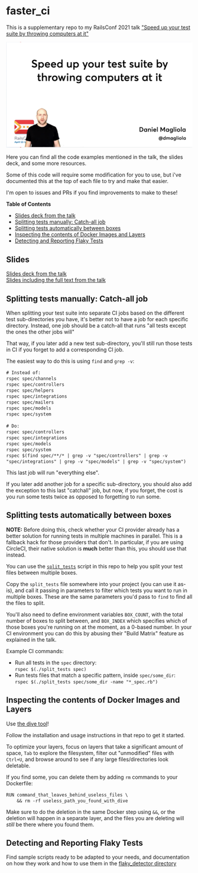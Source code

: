 # faster_ci

This is a supplementary repo to my RailsConf 2021 talk 
["Speed up your test suite by throwing computers at it"](https://www.youtube.com/watch?v=T3TipTdx_2k)  

[![alt text](railsconf_youtube_thumbnail.png)](https://www.youtube.com/watch?v=T3TipTdx_2k)

Here you can find all the code examples mentioned in the talk, the slides deck, and some 
more resources.

Some of this code will require some modification for you to use, but i've documented this 
at the top of each file to try and make that easier.

I'm open to issues and PRs if you find improvements to make to these!

**Table of Contents**

- [Slides deck from the talk](#slides)
- [Splitting tests manually: Catch-all job](#splitting-tests-manually-catch-all-job)
- [Splitting tests automatically between boxes](#splitting-tests-automatically-between-boxes)
- [Inspecting the contents of Docker Images and Layers](#inspecting-the-contents-of-docker-images-and-layers)
- [Detecting and Reporting Flaky Tests](#detecting-and-reporting-flaky-tests)

## Slides

[Slides deck from the talk](Slides.pdf)  
[Slides including the full text from the talk](Slides_with_Script.pdf)


## Splitting tests manually: Catch-all job

When splitting your test suite into separate CI jobs based on the different test sub-directories
you have, it's better not to have a job for each specific directory. Instead, one job should
be a catch-all that runs "all tests except the ones the other jobs will"

That way, if you later add a new test sub-directory, you'll still run those tests in CI
if you forget to add a corresponding CI job.

The easiest way to do this is using `find` and `grep -v`:

```
# Instead of:
rspec spec/channels
rspec spec/controllers
rspec spec/helpers
rspec spec/integrations
rspec spec/mailers
rspec spec/models
rspec spec/system

# Do:
rspec spec/controllers
rspec spec/integrations
rspec spec/models
rspec spec/system
rspec $(find spec/**/* | grep -v "spec/controllers" | grep -v "spec/integrations" | grep -v "spec/models" | grep -v "spec/system")
```

This last job will run "everything else".

If you later add another job for a specific sub-directory, you should also add the exception
to this last "catchall" job, but now, if you forget, the cost is you run some tests twice
as opposed to forgetting to run some.


## Splitting tests automatically between boxes

**NOTE:** Before doing this, check whether your CI provider already has a better solution
for running tests in multiple machines in parallel. This is a fallback hack for those
providers that don't. In particular, if you are using CircleCI, their native solution is
**much** better than this, you should use that instead.

You can use the [`split_tests`](split_tests) script in this repo to help you split your 
test files between multiple boxes.

Copy the `split_tests` file somewhere into your project (you can use it as-is), and call
it passing in parameters to filter which tests you want to run in multiple boxes. These
are the same parameters you'd pass to `find` to find all the files to split.

You'll also need to define environment variables `BOX_COUNT`, with the total number of 
boxes to split between, and `BOX_INDEX` which specifies which of those boxes you're 
running on at the moment, as a 0-based number. In your CI environment you can do this
by abusing their "Build Matrix" feature as explained in the talk.

Example CI commands:

- Run all tests in the `spec` directory:   
  `rspec $(./split_tests spec)`
- Run tests files that match a specific pattern, inside `spec/some_dir`:    
  `rspec $(./split_tests spec/some_dir -name "*_spec.rb")`


## Inspecting the contents of Docker Images and Layers

Use [the dive tool](https://github.com/wagoodman/dive)!

Follow the installation and usage instructions in that repo to get it started.

To optimize your layers, focus on layers that take a significant amount of space, `Tab`
to explore the filesystem, filter out "unmodified" files with `Ctrl+U`, and browse around
to see if any large files/directories look deletable.

If you find some, you can delete them by adding `rm` commands to your Dockerfile:

```
RUN command_that_leaves_behind_useless_files \
    && rm -rf useless_path_you_found_with_dive
```

Make sure to do the deletion in the same Docker step using `&&`, or the deletion will
happen in a separate layer, and the files you are deleting will *still* be there where you
found them.


## Detecting and Reporting Flaky Tests

Find sample scripts ready to be adapted to your needs, and documentation on how they work 
and how to use them in the [flaky_detector directory](flaky_detector)
